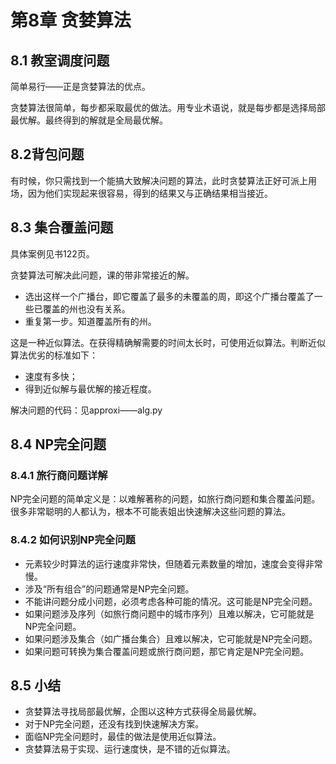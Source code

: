 # 第8章 贪婪算法

## 8.1 教室调度问题

简单易行——正是贪婪算法的优点。

贪婪算法很简单，每步都采取最优的做法。用专业术语说，就是每步都是选择局部最优解。最终得到的解就是全局最优解。

## 8.2背包问题

有时候，你只需找到一个能搞大致解决问题的算法，此时贪婪算法正好可派上用场，因为他们实现起来很容易，得到的结果又与正确结果相当接近。

## 8.3 集合覆盖问题

具体案例见书122页。

贪婪算法可解决此问题，课的带非常接近的解。

- 选出这样一个广播台，即它覆盖了最多的未覆盖的周，即这个广播台覆盖了一些已覆盖的州也没有关系。
- 重复第一步。知道覆盖所有的州。

这是一种近似算法。在获得精确解需要的时间太长时，可使用近似算法。判断近似算法优劣的标准如下：

- 速度有多快；
- 得到近似解与最优解的接近程度。

解决问题的代码：见approxi——alg.py

## 8.4 NP完全问题

### 8.4.1 旅行商问题详解

NP完全问题的简单定义是：以难解著称的问题，如旅行商问题和集合覆盖问题。很多非常聪明的人都认为，根本不可能表姐出快速解决这些问题的算法。

### 8.4.2 如何识别NP完全问题

- 元素较少时算法的运行速度非常快，但随着元素数量的增加，速度会变得非常慢。
- 涉及“所有组合”的问题通常是NP完全问题。
- 不能讲问题分成小问题，必须考虑各种可能的情况。这可能是NP完全问题。
-  如果问题涉及序列（如旅行商问题中的城市序列）且难以解决，它可能就是NP完全问题。
- 如果问题涉及集合（如广播台集合）且难以解决，它可能就是NP完全问题。
- 如果问题可转换为集合覆盖问题或旅行商问题，那它肯定是NP完全问题。

## 8.5 小结

- 贪婪算法寻找局部最优解，企图以这种方式获得全局最优解。
- 对于NP完全问题，还没有找到快速解决方案。
- 面临NP完全问题时，最佳的做法是使用近似算法。
- 贪婪算法易于实现、运行速度快，是不错的近似算法。
